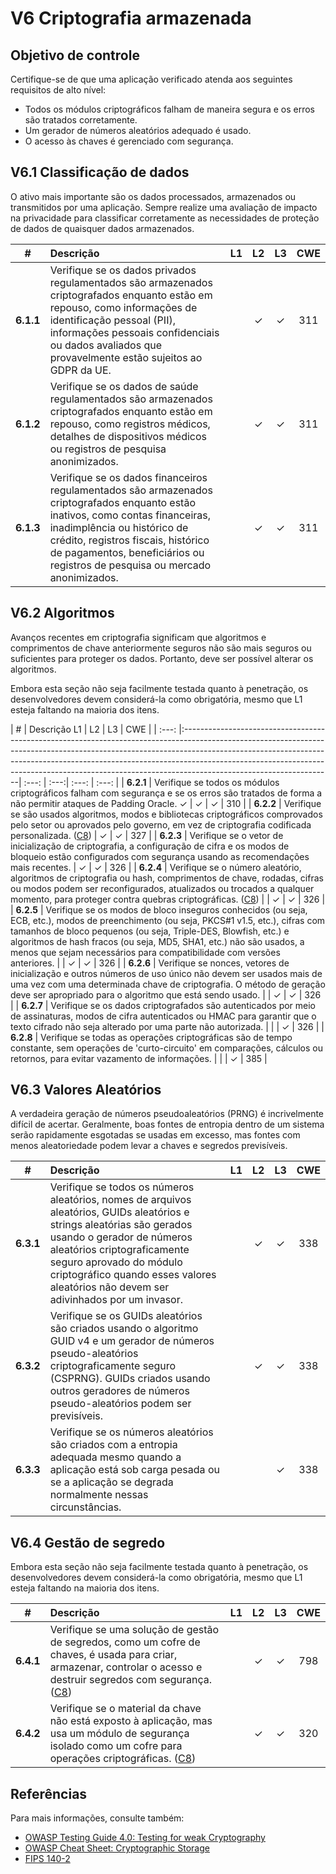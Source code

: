 # V6 Criptografia armazenada

## Objetivo de controle

Certifique-se de que uma aplicação verificado atenda aos seguintes requisitos de alto nível:

* Todos os módulos criptográficos falham de maneira segura e os erros são tratados corretamente.
* Um gerador de números aleatórios adequado é usado.
* O acesso às chaves é gerenciado com segurança.

## V6.1 Classificação de dados

O ativo mais importante são os dados processados, armazenados ou transmitidos por uma aplicação. Sempre realize uma avaliação de impacto na privacidade para classificar corretamente as necessidades de proteção de dados de quaisquer dados armazenados.

| # | Descrição | L1 | L2 | L3 | CWE |
| :---: | :--- | :---: | :---:| :---: | :---: |
| **6.1.1** | Verifique se os dados privados regulamentados são armazenados criptografados enquanto estão em repouso, como informações de identificação pessoal (PII), informações pessoais confidenciais ou dados avaliados que provavelmente estão sujeitos ao GDPR da UE. | | ✓ | ✓ | 311 |
| **6.1.2** | Verifique se os dados de saúde regulamentados são armazenados criptografados enquanto estão em repouso, como registros médicos, detalhes de dispositivos médicos ou registros de pesquisa anonimizados. | | ✓ | ✓ | 311 |
| **6.1.3** | Verifique se os dados financeiros regulamentados são armazenados criptografados enquanto estão inativos, como contas financeiras, inadimplência ou histórico de crédito, registros fiscais, histórico de pagamentos, beneficiários ou registros de pesquisa ou mercado anonimizados. | | ✓ | ✓ | 311 |

## V6.2 Algoritmos

Avanços recentes em criptografia significam que algoritmos e comprimentos de chave anteriormente seguros não são mais seguros ou suficientes para proteger os dados. Portanto, deve ser possível alterar os algoritmos.

Embora esta seção não seja facilmente testada quanto à penetração, os desenvolvedores devem considerá-la como obrigatória, mesmo que L1 esteja faltando na maioria dos itens.

| # | Descrição  L1 | L2 | L3 | CWE |
| :---: |:-------------------------------------------------------------------------------------------------------------------------------------------------------------------------------------------------------------------------------------------------------------------------------------------------------------------------------------------------------------| :---: | :---:| :---: | :---: |
| **6.2.1** | Verifique se todos os módulos criptográficos falham com segurança e se os erros são tratados de forma a não permitir ataques de Padding Oracle.  ✓ | ✓ | ✓ | 310 |
| **6.2.2** | Verifique se são usados algoritmos, modos e bibliotecas criptográficos comprovados pelo setor ou aprovados pelo governo, em vez de criptografia codificada personalizada. ([C8](https://owasp.org/www-project-proactive-controls/#div-numbering)) | ✓ | ✓ | 327 |
| **6.2.3** | Verifique se o vetor de inicialização de criptografia, a configuração de cifra e os modos de bloqueio estão configurados com segurança usando as recomendações mais recentes. | ✓ | ✓ | 326 |
| **6.2.4** | Verifique se o número aleatório, algoritmos de criptografia ou hash, comprimentos de chave, rodadas, cifras ou modos podem ser reconfigurados, atualizados ou trocados a qualquer momento, para proteger contra quebras criptográficas. ([C8](https://owasp.org/www-project-proactive-controls/#div-numbering)) | | ✓ | ✓ | 326 |
| **6.2.5** | Verifique se os modos de bloco inseguros conhecidos (ou seja, ECB, etc.), modos de preenchimento (ou seja, PKCS#1 v1.5, etc.), cifras com tamanhos de bloco pequenos (ou seja, Triple-DES, Blowfish, etc.) e algoritmos de hash fracos (ou seja, MD5, SHA1, etc.) não são usados, a menos que sejam necessários para compatibilidade com versões anteriores. | | ✓ | ✓ | 326 |
| **6.2.6** | Verifique se nonces, vetores de inicialização e outros números de uso único não devem ser usados mais de uma vez com uma determinada chave de criptografia. O método de geração deve ser apropriado para o algoritmo que está sendo usado. | | ✓ | ✓ | 326 |
| **6.2.7** | Verifique se os dados criptografados são autenticados por meio de assinaturas, modos de cifra autenticados ou HMAC para garantir que o texto cifrado não seja alterado por uma parte não autorizada. | | | ✓ | 326 |
| **6.2.8** | Verifique se todas as operações criptográficas são de tempo constante, sem operações de 'curto-circuito' em comparações, cálculos ou retornos, para evitar vazamento de informações. | | | ✓ | 385 |

## V6.3 Valores Aleatórios

A verdadeira geração de números pseudoaleatórios (PRNG) é incrivelmente difícil de acertar. Geralmente, boas fontes de entropia dentro de um sistema serão rapidamente esgotadas se usadas em excesso, mas fontes com menos aleatoriedade podem levar a chaves e segredos previsíveis.

| # | Descrição | L1 | L2 | L3 | CWE |
| :---: | :--- | :---: | :---:| :---: | :---: |
| **6.3.1** | Verifique se todos os números aleatórios, nomes de arquivos aleatórios, GUIDs aleatórios e strings aleatórias são gerados usando o gerador de números aleatórios criptograficamente seguro aprovado do módulo criptográfico quando esses valores aleatórios não devem ser adivinhados por um invasor. | | ✓ | ✓ | 338 |
| **6.3.2** | Verifique se os GUIDs aleatórios são criados usando o algoritmo GUID v4 e um gerador de números pseudo-aleatórios criptograficamente seguro (CSPRNG). GUIDs criados usando outros geradores de números pseudo-aleatórios podem ser previsíveis. | | ✓ | ✓ | 338 |
| **6.3.3** | Verifique se os números aleatórios são criados com a entropia adequada mesmo quando a aplicação está sob carga pesada ou se a aplicação se degrada normalmente nessas circunstâncias. | | | ✓ | 338 |

## V6.4 Gestão de segredo

Embora esta seção não seja facilmente testada quanto à penetração, os desenvolvedores devem considerá-la como obrigatória, mesmo que L1 esteja faltando na maioria dos itens.

| # | Descrição | L1 | L2 | L3 | CWE |
| :---: | :--- | :---: | :---:| :---: | :---: |
| **6.4.1** | Verifique se uma solução de gestão de segredos, como um cofre de chaves, é usada para criar, armazenar, controlar o acesso e destruir segredos com segurança. ([C8](https://owasp.org/www-project-proactive-controls/#div-numbering)) | | ✓ | ✓ | 798 |
| **6.4.2** | Verifique se o material da chave não está exposto à aplicação, mas usa um módulo de segurança isolado como um cofre para operações criptográficas. ([C8](https://owasp.org/www-project-proactive-controls/#div-numbering)) | | ✓ | ✓ | 320 |

## Referências

Para mais informações, consulte também:

* [OWASP Testing Guide 4.0: Testing for weak Cryptography](https://owasp.org/www-project-web-security-testing-guide/v41/4-Web_Application_Security_Testing/09-Testing_for_Weak_Cryptography/README.html)
* [OWASP Cheat Sheet: Cryptographic Storage](https://cheatsheetseries.owasp.org/cheatsheets/Cryptographic_Storage_Cheat_Sheet.html)
* [FIPS 140-2](https://csrc.nist.gov/publications/detail/fips/140/2/final)
